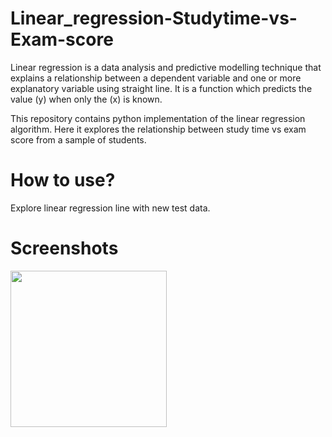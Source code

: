# Linear_regression-Studytime-vs-Exam-score

Linear regression is a data analysis and predictive modelling technique that explains a relationship between a dependent variable and one or more explanatory variable using  straight line. It is a function which predicts the value (y) when only the (x) is known.

This repository contains python implementation of the linear regression algorithm. Here it explores the relationship between study time vs exam score from a sample of students. 

# How to use?

Explore linear regression line with new test data.

# Screenshots
<img src="" width="250" height="250" />




